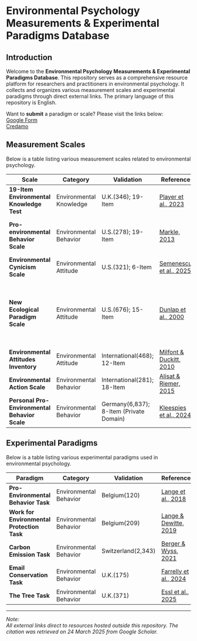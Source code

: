 # Environmental Psychology Measurements & Experimental Paradigms Database

## Introduction

Welcome to the **Environmental Psychology Measurements & Experimental Paradigms Database**. This repository serves as a comprehensive resource platform for researchers and practitioners in environmental psychology. It collects and organizes various measurement scales and experimental paradigms through direct external links. The primary language of this repository is English.

Want to **submit** a paradigm or scale? Please visit the links below:<br>
[Google Form](https://forms.gle/nSPfpUibeMLgHqsv8)<br>
[Credamo](https://www.credamo.com/s/V7Bfmm/ )

## Measurement Scales

Below is a table listing various measurement scales related to environmental psychology.

| Scale| Category| Validation| Reference |Dimension|Citation|Language|
|-|-|-|-|-|-|-|
| **19-Item Environmental Knowledge Test**   | Environmental Knowledge | U.K.(346); 19-Item | [Player et al., 2023](https://doi.org/10.1016/j.heliyon.2023.e17862)| System <br> Action <br> Effectiveness| 4|English|
| **Pro-environmental Behavior Scale**   |Environmental Behavior| U.S.(278); 19-Item| [Markle, 2013](https://doi.org/10.1007/s10745-013-9614-8)|Conservation <br> Environmental citizenship <br> Food <br> Transportation |343|English|
| **Environmental Cynicism Scale**   |Environmental Attitude| U.S.(321); 6-Item| [Semenescu et al., 2025](https://doi.org/10.1016/j.jenvp.2025.102588)|Single |0| English|
| **New Ecological Paradigm Scale**   |Environmental Attitude| U.S.(676); 15-Item| [Dunlap et al., 2000](https://doi.org/10.1111/0022-4537.00176)|The reality of limits to growth <br> Antianthropocentrism<br> The fragility of nature’s balance<br> Rejection of exemptionalism<br> The possibility of an ecocrisis|8588| English|
| **Environmental Attitudes Inventory**   |Environmental Attitude| International(468); 12-Item| [Milfont & Duckitt, 2010](https://doi.org/10.1016/j.jenvp.2009.09.001)|Single|1461| English|
| **Environmental Action Scale**   |Environmental Behavior| International(281); 18-Item| [Alisat & Riemer, 2015](https://doi.org/10.1016/j.jenvp.2015.05.006)|Participatory action <br> Leadership action|280| English|
| **Personal Pro-Environmental Behavior Scale**   |Environmental Behavior| Germany(6,837); 8-Item (Private Domain)| [Kleespies et al., 2024](https://doi.org/10.1080/15366367.2023.2246113)|Energy conservation <br>Consumer behavior<br>Information <br>Control component |2| English|

## Experimental Paradigms

Below is a table listing various experimental paradigms used in environmental psychology.

| Paradigm| Category| Validation| Reference |Platform|Citation|Language|
|-|-|-|-|-|-|-|
| **Pro-Environmental Behavior Task** | Environmental Behavior|Belgium(120)|[Lange et al., 2018](https://doi.org/10.1016/j.jenvp.2018.02.007)| [Offline(OpenSesame)](https://osf.io/tcnza/files/osfstorage)|189|English|
| **Work for Environmental Protection Task** | Environmental Behavior| Belgium(209)| [Lange & Dewitte, 2019](https://doi.org/10.3758/s13428-021-01617-2)|[Qualtrics](https://osf.io/gpzy3/)|93|English|
| **Carbon Emission Task** | Environmental Behavior | Switzerland(2,343)| [Berger & Wyss, 2021](https://doi.org/10.1016/j.jenvp.2021.101613)| [Qualtrics](https://osf.io/qjxbu)|109|English|
| **Email Conservation Task** | Environmental Behavior | U.K.(175)| [Farrelly et al., 2024](https://doi.org/10.1016/j.jenvp.2024.102442)| [JsPsych](https://osf.io/9jzxg/files/osfstorage)|4|English|
| **The Tree Task** | Environmental Behavior | U.K.(371)| [Essl et al., 2025](https://doi.org/10.1016/j.jenvp.2025.102540)| [Qualtrics](https://osf.io/va9nh)|1|English|

---

*Note: <br>
All external links direct to resources hosted outside this repository. The citation was retrieved on 24 March 2025 from Google Scholar.*